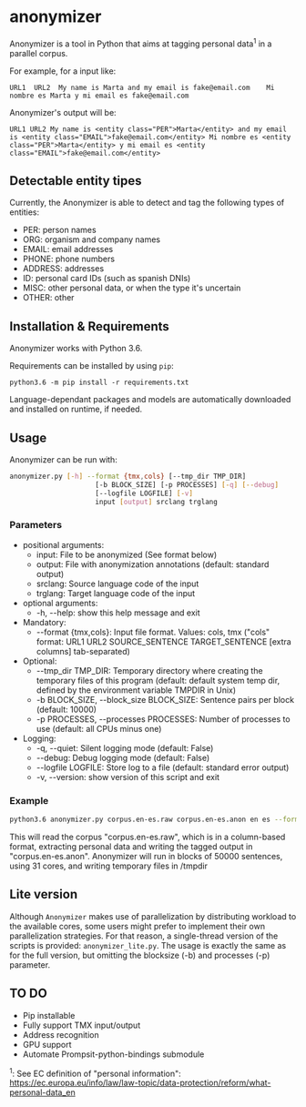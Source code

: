 # anonymizer

Anonymizer is a tool in Python that aims at tagging personal data<sup>1</sup> in a parallel corpus.

For example, for a input like:

```
URL1  URL2  My name is Marta and my email is fake@email.com    Mi nombre es Marta y mi email es fake@email.com
```

Anonymizer's output will be:

```
URL1 URL2 My name is <entity class="PER">Marta</entity> and my email is <entity class="EMAIL">fake@email.com</entity> Mi nombre es <entity class="PER">Marta</entity> y mi email es <entity class="EMAIL">fake@email.com</entity>
```
## Detectable entity tipes

Currently, the Anonymizer is able to detect and tag the following types of entities:

* PER: person names
* ORG: organism and company names
* EMAIL: email addresses
* PHONE: phone numbers
* ADDRESS: addresses
* ID: personal card IDs (such as spanish DNIs)
* MISC: other personal data, or when the type it's uncertain 
* OTHER: other

## Installation & Requirements

Anonymizer works with Python 3.6.

Requirements can be installed by using `pip`:

```
python3.6 -m pip install -r requirements.txt
 ```
Language-dependant packages and models are automatically downloaded and installed on runtime, if needed.

## Usage

Anonymizer can be run with:

```bash
anonymizer.py [-h] --format {tmx,cols} [--tmp_dir TMP_DIR]
                     [-b BLOCK_SIZE] [-p PROCESSES] [-q] [--debug]
                     [--logfile LOGFILE] [-v]
                     input [output] srclang trglang
```


### Parameters
* positional arguments:
  * input: File to be anonymized (See format below)
  * output: File with anonymization annotations (default: standard output)
  * srclang: Source language code of the input
  * trglang: Target language code of the input
* optional arguments:
  * -h, --help: show this help message and exit
* Mandatory:
  * --format {tmx,cols}: Input file format. Values: cols, tmx  ("cols" format: URL1 URL2 SOURCE_SENTENCE TARGET_SENTENCE [extra columns] tab-separated)
* Optional:
  * --tmp_dir TMP_DIR: Temporary directory where creating the temporary files of this program (default: default system temp dir, defined by the environment variable TMPDIR in Unix)
  * -b BLOCK_SIZE, --block_size BLOCK_SIZE: Sentence pairs per block (default: 10000)
  * -p PROCESSES, --processes PROCESSES: Number of processes to use (default: all CPUs minus one)
* Logging:
  * -q, --quiet: Silent logging mode (default: False)
  * --debug: Debug logging mode (default: False)
  * --logfile LOGFILE: Store log to a file (default: standard error output)
  * -v, --version: show version of this script and exit

### Example
```bash
python3.6 anonymizer.py corpus.en-es.raw corpus.en-es.anon en es --format cols  --tmp_dir /tmpdir -b50000 -p31 
```
This will read the corpus "corpus.en-es.raw", which is in a column-based format, extracting personal data and writing the tagged output in "corpus.en-es.anon". Anonymizer will run in blocks of 50000 sentences, using 31 cores, and writing temporary files in /tmpdir


## Lite version

Although `Anonymizer` makes use of parallelization  by distributing workload to the available cores, some users might prefer to implement their own parallelization strategies. For that reason, a single-thread version of the scripts is provided: `anonymizer_lite.py`. The usage is exactly the same as for the full version, but omitting the blocksize (-b) and processes (-p) parameter.


## TO DO
* Pip installable
* Fully support TMX input/output
* Address recognition
* GPU support
* Automate Prompsit-python-bindings submodule



<sup>1</sup>: See EC definition of "personal information": https://ec.europa.eu/info/law/law-topic/data-protection/reform/what-personal-data_en
